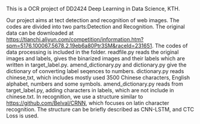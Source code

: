 This is a OCR project of DD2424 Deep Learning in Data Science, KTH.

Our project aims at tect detection and recognition of web images. The codes are divided into two parts:Detection and Recognition. The original data can be downloaded at https://tianchi.aliyun.com/competition/information.htm?spm=5176.100067.5678.2.19eb6a80Ptr3SM&raceId=231651. The codes of data processing is included in the folder. readfile.py reads the original images and labels, gives the binarized images and their labels which are written in target_label.py. amend_dictionary.py and dictionary.py give the dictionary of converting label seqences to numbers. dictionary.py reads chinese,txt, which includes mostly used 3500 Chinese characters, English alphabet, numbers and some symbols. amend_dictionary.py reads from target_label.py, adding characters in labels, which are not include in chinese.txt.
In recognition, we use a structure similar to https://github.com/Belval/CRNN, which focuses on latin character recognition. The structure can be briefly described as CNN-LSTM, and CTC Loss is used.
